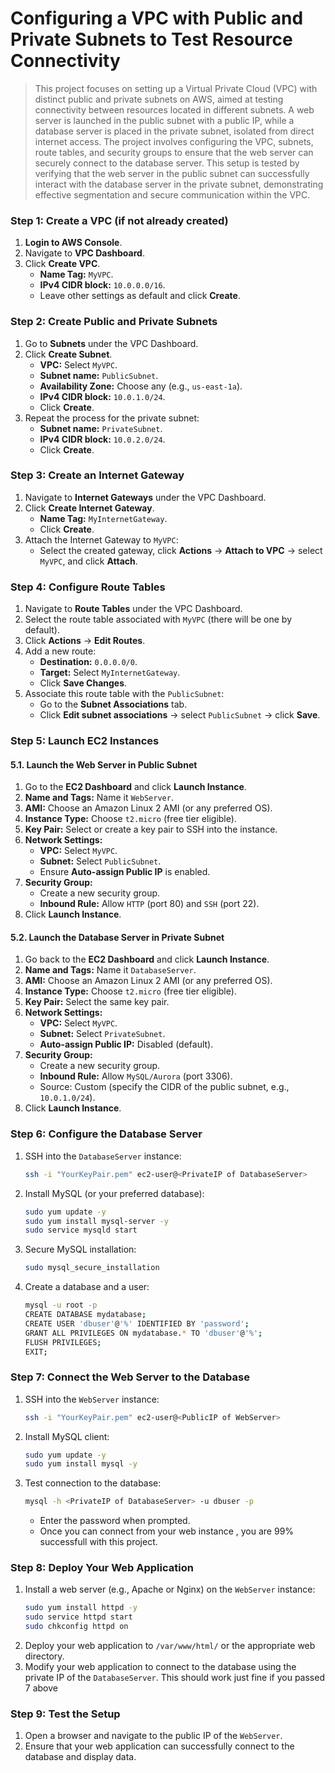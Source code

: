 # Configuring a VPC with Public and Private Subnets to Test Resource Connectivity
> This project focuses on setting up a Virtual Private Cloud (VPC) with distinct public and private subnets on AWS, aimed at testing connectivity
> between resources located in different subnets. A web server is launched in the public subnet with a public IP, while a database server is placed in the private subnet,
> isolated from direct internet access. The project involves configuring the VPC, subnets, route tables, and security groups to ensure that the web server can securely connect to the database server. This setup is tested by verifying that the web server in the public subnet can successfully interact with the database server in the private subnet, demonstrating effective segmentation and secure communication within the VPC.

### Step 1: Create a VPC (if not already created)
1. **Login to AWS Console**.
2. Navigate to **VPC Dashboard**.
3. Click **Create VPC**.
   - **Name Tag:** `MyVPC`.
   - **IPv4 CIDR block:** `10.0.0.0/16`.
   - Leave other settings as default and click **Create**.

### Step 2: Create Public and Private Subnets
1. Go to **Subnets** under the VPC Dashboard.
2. Click **Create Subnet**.
   - **VPC:** Select `MyVPC`.
   - **Subnet name:** `PublicSubnet`.
   - **Availability Zone:** Choose any (e.g., `us-east-1a`).
   - **IPv4 CIDR block:** `10.0.1.0/24`.
   - Click **Create**.
3. Repeat the process for the private subnet:
   - **Subnet name:** `PrivateSubnet`.
   - **IPv4 CIDR block:** `10.0.2.0/24`.
   - Click **Create**.

### Step 3: Create an Internet Gateway
1. Navigate to **Internet Gateways** under the VPC Dashboard.
2. Click **Create Internet Gateway**.
   - **Name Tag:** `MyInternetGateway`.
   - Click **Create**.
3. Attach the Internet Gateway to `MyVPC`:
   - Select the created gateway, click **Actions** -> **Attach to VPC** -> select `MyVPC`, and click **Attach**.

### Step 4: Configure Route Tables
1. Navigate to **Route Tables** under the VPC Dashboard.
2. Select the route table associated with `MyVPC` (there will be one by default).
3. Click **Actions** -> **Edit Routes**.
4. Add a new route:
   - **Destination:** `0.0.0.0/0`.
   - **Target:** Select `MyInternetGateway`.
   - Click **Save Changes**.
5. Associate this route table with the `PublicSubnet`:
   - Go to the **Subnet Associations** tab.
   - Click **Edit subnet associations** -> select `PublicSubnet` -> click **Save**.

### Step 5: Launch EC2 Instances
#### 5.1. Launch the Web Server in Public Subnet
1. Go to the **EC2 Dashboard** and click **Launch Instance**.
2. **Name and Tags:** Name it `WebServer`.
3. **AMI:** Choose an Amazon Linux 2 AMI (or any preferred OS).
4. **Instance Type:** Choose `t2.micro` (free tier eligible).
5. **Key Pair:** Select or create a key pair to SSH into the instance.
6. **Network Settings:**
   - **VPC:** Select `MyVPC`.
   - **Subnet:** Select `PublicSubnet`.
   - Ensure **Auto-assign Public IP** is enabled.
7. **Security Group:**
   - Create a new security group.
   - **Inbound Rule:** Allow `HTTP` (port 80) and `SSH` (port 22).
8. Click **Launch Instance**.

#### 5.2. Launch the Database Server in Private Subnet
1. Go back to the **EC2 Dashboard** and click **Launch Instance**.
2. **Name and Tags:** Name it `DatabaseServer`.
3. **AMI:** Choose an Amazon Linux 2 AMI (or any preferred OS).
4. **Instance Type:** Choose `t2.micro` (free tier eligible).
5. **Key Pair:** Select the same key pair.
6. **Network Settings:**
   - **VPC:** Select `MyVPC`.
   - **Subnet:** Select `PrivateSubnet`.
   - **Auto-assign Public IP:** Disabled (default).
7. **Security Group:**
   - Create a new security group.
   - **Inbound Rule:** Allow `MySQL/Aurora` (port 3306).
   - Source: Custom (specify the CIDR of the public subnet, e.g., `10.0.1.0/24`).
8. Click **Launch Instance**.

### Step 6: Configure the Database Server
1. SSH into the `DatabaseServer` instance:
   ```bash
   ssh -i "YourKeyPair.pem" ec2-user@<PrivateIP of DatabaseServer>
   ```
2. Install MySQL (or your preferred database):
   ```bash
   sudo yum update -y
   sudo yum install mysql-server -y
   sudo service mysqld start
   ```
3. Secure MySQL installation:
   ```bash
   sudo mysql_secure_installation
   ```
4. Create a database and a user:
   ```bash
   mysql -u root -p
   CREATE DATABASE mydatabase;
   CREATE USER 'dbuser'@'%' IDENTIFIED BY 'password';
   GRANT ALL PRIVILEGES ON mydatabase.* TO 'dbuser'@'%';
   FLUSH PRIVILEGES;
   EXIT;
   ```

### Step 7: Connect the Web Server to the Database
1. SSH into the `WebServer` instance:
   ```bash
   ssh -i "YourKeyPair.pem" ec2-user@<PublicIP of WebServer>
   ```
2. Install MySQL client:
   ```bash
   sudo yum update -y
   sudo yum install mysql -y
   ```
3. Test connection to the database:
   ```bash
   mysql -h <PrivateIP of DatabaseServer> -u dbuser -p
   ```
   - Enter the password when prompted.
   - Once you can connect from your web instance , you are 99% successfull with this project.

### Step 8: Deploy Your Web Application
1. Install a web server (e.g., Apache or Nginx) on the `WebServer` instance:
   ```bash
   sudo yum install httpd -y
   sudo service httpd start
   sudo chkconfig httpd on
   ```
2. Deploy your web application to `/var/www/html/` or the appropriate web directory.
3. Modify your web application to connect to the database using the private IP of the `DatabaseServer`. This should work just fine if you passed 7 above

### Step 9: Test the Setup
1. Open a browser and navigate to the public IP of the `WebServer`.
2. Ensure that your web application can successfully connect to the database and display data.

